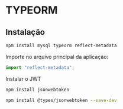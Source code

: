 # TYPEORM

## Instalação

```bash
npm install mysql typeorm reflect-metadata
```

Importe no arquivo principal da aplicação:

```javascript
import "reflect-metadata";
```

Instalar o JWT

```bash
npm install jsonwebtoken
```
```bash
npm install @types/jsonwebtoken --save-dev
```